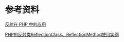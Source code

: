# 参考资料
[反射在 PHP 中的应用](https://segmentfault.com/a/1190000012796909)

[PHP的反射类ReflectionClass、ReflectionMethod使用实例](http://www.cnblogs.com/KeenLeung/p/6041280.html)